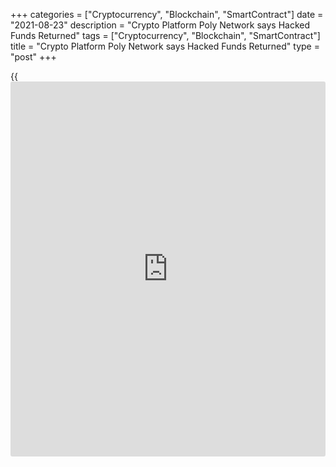 +++
categories = ["Cryptocurrency", "Blockchain", "SmartContract"]
date = "2021-08-23"
description = "Crypto Platform Poly Network says Hacked Funds Returned"
tags = ["Cryptocurrency", "Blockchain", "SmartContract"]
title = "Crypto Platform Poly Network says Hacked Funds Returned"
type = "post"
+++

{{<iframe id="large-banner" src="https://www.bounty.group/#slide=25.0" width="100%" height="600" scrolling="no" style="border: 0px solid rgb(216, 221, 230); border-radius: 3px;">}}

HONG KONG (Reuters) - Cryptocurrency platform Poly Network said on
Monday that almost all of the $610 million stolen this month in one of
the biggest crypto heists had now been returned by the unknown person or
persons behind the attack.

In a Twitter post, Poly Network said it had regained control of all the
assets except for $33 million in stablecoin tether that had been frozen
by the company that manages it. The network said it was in talks with
tether about unfreezing those funds.

The hackers had previously said they did the attack for fun to expose a
vulnerability in the platform’s digital contracts and it was always
their plan to return the tokens. Some [blockchain](https://www.letsplayfx.com/blog/trade-forex-with-bitcoin/) analysts have
speculated they just found it too difficult to launder so much stolen
cryptocurrency.

A lesser-known name in the world of crypto, Poly Network is a
decentralized finance (DeFi) platform that facilitates peer-to-peer
transactions with a focus on allowing users to transfer or swap tokens
across different [blockchain](https://www.letsplayfx.com/blog/trade-forex-with-bitcoin/)s.

Poly Network announced the hack on Aug. 10 but said the perpetrators had
started returning the digital coins the following day. The network also
offered the hacker or hackers a $500,000 “bug bounty”.

_Reporting by Alun John; Editing by David Clarke_